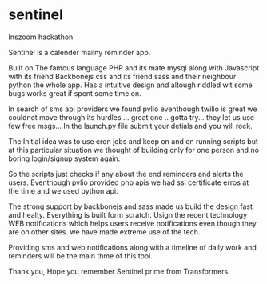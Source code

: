 # sentinel
Inszoom hackathon

Sentinel is a calender mailny reminder app.

Built on The famous language PHP and its mate mysql
 along with Javascript with its friend Backbonejs
 css and its friend sass and their neighbour python the whole app.
 Has a intuitive design and altough riddled wit some bugs works great if spent some time on.


In search of sms api providers we found pvlio eventhough twilio is great we couldnot move through its hurdles ... great one .. gotta try... they let us use few free msgs...
In the launch.py file submit your detials and you will rock.

The Initial idea was to use cron jobs and keep on and on running scripts but at this particular situation we thought of building only for one person and no boring login/signup system again.

So the scripts just checks if any about the end reminders and alerts the users.
Eventhough pvlio provided php apis we had ssl certificate erros at the time and we used python api.

The strong support by backbonejs and sass made us build the design fast and healty.
Everything is built form scratch.
Usign the recent technology WEB notifications which helps users receive notifications even though they are on other sites. we have made extreme use of the tech.

Providing sms and web notifications along with a timeline of daily work and reminders will be the main thme of this tool.

Thank you,
Hope you remember Sentinel prime from Transformers.
